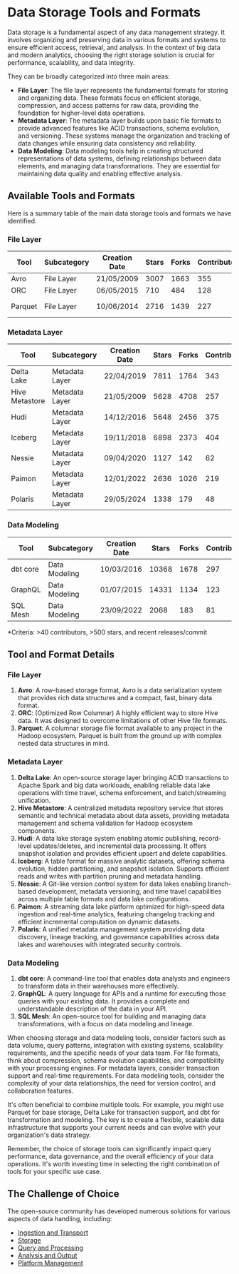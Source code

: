 # Data Storage Tools and Formats

Data storage is a fundamental aspect of any data management strategy. It involves organizing and preserving data in various formats and systems to ensure efficient access, retrieval, and analysis. In the context of big data and modern analytics, choosing the right storage solution is crucial for performance, scalability, and data integrity.

They can be broadly categorized into three main areas:
- **File Layer**: The file layer represents the fundamental formats for storing and organizing data. These formats focus on efficient storage, compression, and access patterns for raw data, providing the foundation for higher-level data operations.
- **Metadata Layer**: The metadata layer builds upon basic file formats to provide advanced features like ACID transactions, schema evolution, and versioning. These systems manage the organization and tracking of data changes while ensuring data consistency and reliability.
- **Data Modeling**: Data modeling tools help in creating structured representations of data systems, defining relationships between data elements, and managing data transformations. They are essential for maintaining data quality and enabling effective analysis.

## Available Tools and Formats

Here is a summary table of the main data storage tools and formats we have identified.

### File Layer

| Tool | Subcategory | Creation Date | Stars | Forks | Contributors | Last Release | Latest Commit | Meets Criteria* | Link |
|---|---|---|---|---|---|---|---|---|---|
| Avro | File Layer | 21/05/2009 | 3007 | 1663 | 355 | 05/08/2024 | 14/02/2025 | Yes | https://github.com/apache/avro |
| ORC | File Layer | 06/05/2015 | 710 | 484 | 128 | 10/01/2025 | 16/02/2025 | Yes | https://github.com/apache/orc |
| Parquet | File Layer | 10/06/2014 | 2716 | 1439 | 227 | 02/12/2024 | 13/02/2025 | Yes | https://github.com/apache/parquet-mr |

### Metadata Layer

| Tool | Subcategory | Creation Date | Stars | Forks | Contributors | Last Release | Latest Commit | Meets Criteria* | Link |
|---|---|---|---|---|---|---|---|---|---|
| Delta Lake | Metadata Layer | 22/04/2019 | 7811 | 1764 | 343 | 06/01/2025 | 14/02/2025 | Yes | https://github.com/delta-io/delta |
| Hive Metastore | Metadata Layer | 21/05/2009 | 5628 | 4708 | 257 | N/A | 16/02/2025 | Yes | https://github.com/apache/hive |
| Hudi | Metadata Layer | 14/12/2016 | 5648 | 2456 | 375 | 11/12/2024 | 16/02/2025 | Yes | https://github.com/apache/hudi |
| Iceberg | Metadata Layer | 19/11/2018 | 6898 | 2373 | 404 | 13/02/2025 | 16/02/2025 | Yes | https://github.com/apache/iceberg |
| Nessie | Metadata Layer | 09/04/2020 | 1127 | 142 | 62 | 05/02/2025 | 16/02/2025 | Yes | https://github.com/projectnessie/nessie |
| Paimon | Metadata Layer | 12/01/2022 | 2636 | 1026 | 219 | N/A | 16/02/2025 | Yes | https://github.com/apache/paimon |
| Polaris | Metadata Layer | 29/05/2024 | 1338 | 179 | 48 | N/A | 16/02/2025 | Yes | https://github.com/apache/polaris |

### Data Modeling

| Tool | Subcategory | Creation Date | Stars | Forks | Contributors | Last Release | Latest Commit | Meets Criteria* | Link |
|---|---|---|---|---|---|---|---|---|---|
| dbt core | Data Modeling | 10/03/2016 | 10368 | 1678 | 297 | 29/01/2025 | 14/02/2025 | Yes | https://github.com/dbt-labs/dbt-core |
| GraphQL | Data Modeling | 01/07/2015 | 14331 | 1134 | 123 | 27/10/2021 | 06/02/2025 | Yes | https://github.com/graphql/graphql-spec |
| SQL Mesh | Data Modeling | 23/09/2022 | 2068 | 183 | 81 | 14/02/2025 | 15/02/2025 | Yes | https://github.com/TobikoData/sqlmesh |

*Criteria: >40 contributors, >500 stars, and recent releases/commit

## Tool and Format Details

### File Layer

1. **Avro**: A row-based storage format, Avro is a data serialization system that provides rich data structures and a compact, fast, binary data format.
2. **ORC**: (Optimized Row Columnar) A highly efficient way to store Hive data. It was designed to overcome limitations of other Hive file formats.
3. **Parquet**: A columnar storage file format available to any project in the Hadoop ecosystem. Parquet is built from the ground up with complex nested data structures in mind.

### Metadata Layer

1. **Delta Lake**: An open-source storage layer bringing ACID transactions to Apache Spark and big data workloads, enabling reliable data lake operations with time travel, schema enforcement, and batch/streaming unification.
2. **Hive Metastore**: A centralized metadata repository service that stores semantic and technical metadata about data assets, providing metadata management and schema validation for Hadoop ecosystem components.
3. **Hudi**: A data lake storage system enabling atomic publishing, record-level updates/deletes, and incremental data processing. It offers snapshot isolation and provides efficient upsert and delete capabilities.
4. **Iceberg**: A table format for massive analytic datasets, offering schema evolution, hidden partitioning, and snapshot isolation. Supports efficient reads and writes with partition pruning and metadata handling.
5. **Nessie**: A Git-like version control system for data lakes enabling branch-based development, metadata versioning, and time travel capabilities across multiple table formats and data lake configurations.
6. **Paimon**: A streaming data lake platform optimized for high-speed data ingestion and real-time analytics, featuring changelog tracking and efficient incremental computation on dynamic datasets.
7. **Polaris**: A unified metadata management system providing data discovery, lineage tracking, and governance capabilities across data lakes and warehouses with integrated security controls.

### Data Modeling

1. **dbt core**: A command-line tool that enables data analysts and engineers to transform data in their warehouses more effectively.
2. **GraphQL**: A query language for APIs and a runtime for executing those queries with your existing data. It provides a complete and understandable description of the data in your API.
3. **SQL Mesh**: An open-source tool for building and managing data transformations, with a focus on data modeling and lineage.

When choosing storage and data modeling tools, consider factors such as data volume, query patterns, integration with existing systems, scalability requirements, and the specific needs of your data team. For file formats, think about compression, schema evolution capabilities, and compatibility with your processing engines. For metadata layers, consider transaction support and real-time requirements. For data modeling tools, consider the complexity of your data relationships, the need for version control, and collaboration features.

It's often beneficial to combine multiple tools. For example, you might use Parquet for base storage, Delta Lake for transaction support, and dbt for transformation and modeling. The key is to create a flexible, scalable data infrastructure that supports your current needs and can evolve with your organization's data strategy.

Remember, the choice of storage tools can significantly impact query performance, data governance, and the overall efficiency of your data operations. It's worth investing time in selecting the right combination of tools for your specific use case.

## The Challenge of Choice
The open-source community has developed numerous solutions for various aspects of data handling, including:
- [Ingestion and Transport](01.ingestion_and_transport.md)
- [Storage](02.storage.md)
- [Query and Processing](03.query_and_processing.md)
- [Analysis and Output](04.analysis_and_output.md)
- [Platform Management](05.platform_management.md)